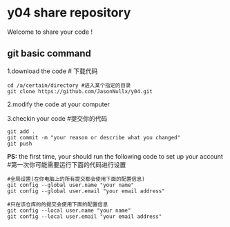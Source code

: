 # y04 share repository
Welcome to share your code !

## git basic command
1.download the code # 下载代码
```
cd /a/certain/directory #进入某个指定的目录
git clone https://github.com/JasonNullx/y04.git
```
2.modify the code at your computer

3.checkin your code #提交你的代码
```
git add .
git commit -m "your reason or describe what you changed" 
git push
```

**PS:** the first time, your should run the following code to set up your account #第一次你可能需要运行下面的代码进行设置
```
#全局设置(在你电脑上的所有提交都会使用下面的配置信息)
git config --global user.name "your name"
git config --global user.email "your email address"

#只在该仓库的的提交会使用下面的配置信息
git config --local user.name "your name"
git config --local user.email "your email address"
```
